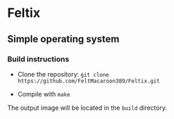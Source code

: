 # Feltix

## Simple operating system

### Build instructions

- Clone the repository: `git clone https://github.com/FeltMacaroon389/Feltix.git`

- Compile with `make`

The output image will be located in the `build` directory.

